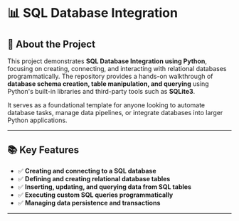 # 📊 SQL Database Integration

## 🚀 About the Project

This project demonstrates **SQL Database Integration using Python**, focusing on creating, connecting, and interacting with relational databases programmatically. The repository provides a hands-on walkthrough of **database schema creation, table manipulation, and querying** using Python's built-in libraries and third-party tools such as **SQLite3**.

It serves as a foundational template for anyone looking to automate database tasks, manage data pipelines, or integrate databases into larger Python applications.

---

## 📚 Key Features

- ✅ **Creating and connecting to a SQL database**
- ✅ **Defining and creating relational database tables**
- ✅ **Inserting, updating, and querying data from SQL tables**
- ✅ **Executing custom SQL queries programmatically**
- ✅ **Managing data persistence and transactions**

---


